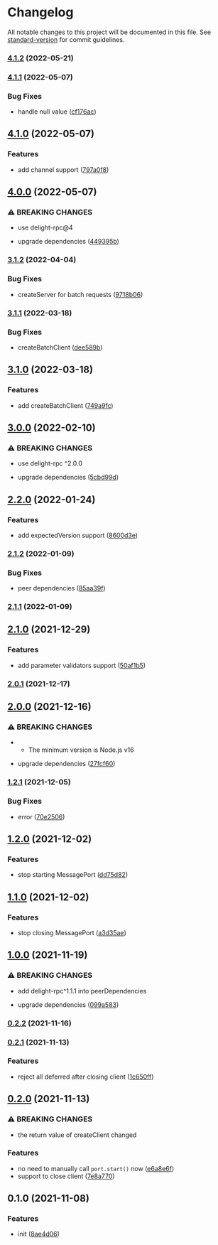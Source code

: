 # Changelog

All notable changes to this project will be documented in this file. See [standard-version](https://github.com/conventional-changelog/standard-version) for commit guidelines.

### [4.1.2](https://github.com/delight-rpc/browser/compare/v4.1.1...v4.1.2) (2022-05-21)

### [4.1.1](https://github.com/delight-rpc/browser/compare/v4.1.0...v4.1.1) (2022-05-07)


### Bug Fixes

* handle null value ([cf176ac](https://github.com/delight-rpc/browser/commit/cf176ac88ee8ff6b10d12fcb375fab3338520b46))

## [4.1.0](https://github.com/delight-rpc/browser/compare/v4.0.0...v4.1.0) (2022-05-07)


### Features

* add channel support ([797a0f8](https://github.com/delight-rpc/browser/commit/797a0f8dcfda48dbe52c4d02e8e63d58eebc0aae))

## [4.0.0](https://github.com/delight-rpc/browser/compare/v3.1.2...v4.0.0) (2022-05-07)


### ⚠ BREAKING CHANGES

* use delight-rpc@4

* upgrade dependencies ([449395b](https://github.com/delight-rpc/browser/commit/449395b20e43fa96c60cd3c473632c1e9d8e5fcf))

### [3.1.2](https://github.com/delight-rpc/browser/compare/v3.1.1...v3.1.2) (2022-04-04)


### Bug Fixes

* createServer for batch requests ([9718b06](https://github.com/delight-rpc/browser/commit/9718b06902f13461bf3dd1409996e584ec32ddd6))

### [3.1.1](https://github.com/delight-rpc/browser/compare/v3.1.0...v3.1.1) (2022-03-18)


### Bug Fixes

* createBatchClient ([dee589b](https://github.com/delight-rpc/browser/commit/dee589b39711bcbc3811a69b6e1ca4d294de7a49))

## [3.1.0](https://github.com/delight-rpc/browser/compare/v3.0.0...v3.1.0) (2022-03-18)


### Features

* add createBatchClient ([749a9fc](https://github.com/delight-rpc/browser/commit/749a9fc5f4b356a2ed5a31a40711fea0147dbb92))

## [3.0.0](https://github.com/delight-rpc/browser/compare/v2.2.0...v3.0.0) (2022-02-10)


### ⚠ BREAKING CHANGES

* use delight-rpc ^2.0.0

* upgrade dependencies ([5cbd99d](https://github.com/delight-rpc/browser/commit/5cbd99d07553a1bc33a8f1e70f575b9397c7a031))

## [2.2.0](https://github.com/delight-rpc/browser/compare/v2.1.2...v2.2.0) (2022-01-24)


### Features

* add expectedVersion support ([8600d3e](https://github.com/delight-rpc/browser/commit/8600d3ed7dbbefa59ec6654fe2cd36f4e87a7332))

### [2.1.2](https://github.com/delight-rpc/browser/compare/v2.1.1...v2.1.2) (2022-01-09)


### Bug Fixes

* peer dependencies ([85aa39f](https://github.com/delight-rpc/browser/commit/85aa39f8cfcf0b037636f86ccdfc0ae646846958))

### [2.1.1](https://github.com/delight-rpc/browser/compare/v2.1.0...v2.1.1) (2022-01-09)

## [2.1.0](https://github.com/delight-rpc/browser/compare/v2.0.1...v2.1.0) (2021-12-29)


### Features

* add parameter validators support ([50af1b5](https://github.com/delight-rpc/browser/commit/50af1b5fb433c35ba0199e838ef5475a3478d379))

### [2.0.1](https://github.com/delight-rpc/browser/compare/v2.0.0...v2.0.1) (2021-12-17)

## [2.0.0](https://github.com/delight-rpc/browser/compare/v1.2.1...v2.0.0) (2021-12-16)


### ⚠ BREAKING CHANGES

* - The minimum version is Node.js v16

* upgrade dependencies ([27fcf60](https://github.com/delight-rpc/browser/commit/27fcf60b45a8ee5daa6ae01efb9c4ec6e9adcbd4))

### [1.2.1](https://github.com/delight-rpc/browser/compare/v1.2.0...v1.2.1) (2021-12-05)


### Bug Fixes

* error ([70e2506](https://github.com/delight-rpc/browser/commit/70e25069c496e1eecd105b277f828199dea1cf41))

## [1.2.0](https://github.com/delight-rpc/browser/compare/v1.1.0...v1.2.0) (2021-12-02)


### Features

* stop starting MessagePort ([dd75d82](https://github.com/delight-rpc/browser/commit/dd75d8288125dfafcee0b646b889a1c143c844b5))

## [1.1.0](https://github.com/delight-rpc/browser/compare/v1.0.0...v1.1.0) (2021-12-02)


### Features

* stop closing MessagePort ([a3d35ae](https://github.com/delight-rpc/browser/commit/a3d35aea9ab2b11d2a3b5601a72879a54159c9e8))

## [1.0.0](https://github.com/delight-rpc/browser/compare/v0.2.2...v1.0.0) (2021-11-19)


### ⚠ BREAKING CHANGES

* add delight-rpc^1.1.1 into peerDependencies

* upgrade dependencies ([099a583](https://github.com/delight-rpc/browser/commit/099a583131c8dff1a9452e9e86d4964349a81949))

### [0.2.2](https://github.com/delight-rpc/browser/compare/v0.2.1...v0.2.2) (2021-11-16)

### [0.2.1](https://github.com/delight-rpc/browser/compare/v0.2.0...v0.2.1) (2021-11-13)


### Features

* reject all deferred after closing client ([1c650ff](https://github.com/delight-rpc/browser/commit/1c650ff53c8d2baaa8b18f97142ff83579be1efe))

## [0.2.0](https://github.com/delight-rpc/browser/compare/v0.1.0...v0.2.0) (2021-11-13)


### ⚠ BREAKING CHANGES

* the return value of createClient changed

### Features

* no need to manually call `port.start()` now ([e6a8e6f](https://github.com/delight-rpc/browser/commit/e6a8e6f6124fba26f5a44d376b78d62ad47b0708))
* support to close client ([7e8a770](https://github.com/delight-rpc/browser/commit/7e8a7700a691b5b4e4dcc4e0417eedee190fccd3))

## 0.1.0 (2021-11-08)


### Features

* init ([8ae4d06](https://github.com/delight-rpc/browser/commit/8ae4d0648b0ccfbf2720a7d2a6f683b7ae999b27))
